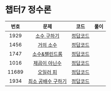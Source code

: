 # 챕터7 정수론
|번호|문제|코드|풀이|
|:--:|:---:|:--:|:---:|
|1929|[소수 구하기](https://www.acmicpc.net/problem/1929)|[정답코드](https://github.com/Jae-Young98/do-it-algorithm-java/blob/master/src/ch7/numberTheory/BOJ_1929.java)||
|1456|[거의 소수](https://www.acmicpc.net/problem/1456)|[정답코드](https://github.com/Jae-Young98/do-it-algorithm-java/blob/master/src/ch7/numberTheory/BOJ_1456.java)||
|1747|[소수&팰린드롬](https://www.acmicpc.net/problem/1747)|[정답코드](https://github.com/Jae-Young98/do-it-algorithm-java/blob/master/src/ch7/numberTheory/BOJ_1747.java)||
|1016|[제곱이 아닌수](https://www.acmicpc.net/problem/1016)|[정답코드](https://github.com/Jae-Young98/do-it-algorithm-java/blob/master/src/ch7/numberTheory/BOJ_1016.java)||
|11689|[오일러 피](https://www.acmicpc.net/problem/11689)|[정답코드](https://github.com/Jae-Young98/do-it-algorithm-java/blob/master/src/ch7/numberTheory/BOJ_11689.java)||
|1934|[최소 공배수 구하기](https://www.acmicpc.net/problem/1934)|[정답코드](https://github.com/Jae-Young98/do-it-algorithm-java/blob/master/src/ch7/numberTheory/BOJ_1934.java)||
